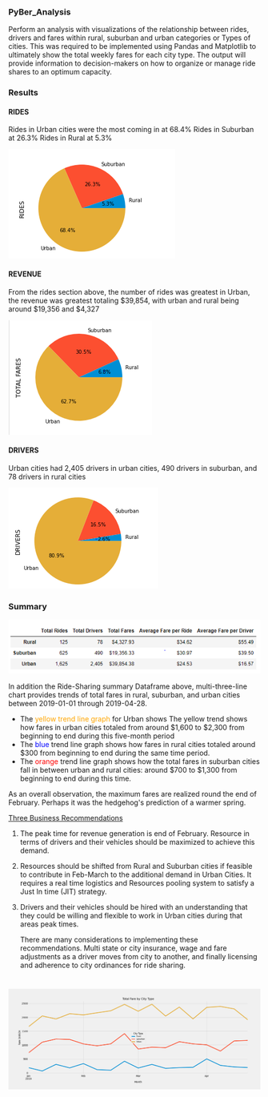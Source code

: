 ### PyBer_Analysis

Perform an analysis with visualizations of the relationship between rides, drivers and fares within rural, suburban and urban categories or Types of cities. This was required to be implemented using Pandas and Matplotlib to ultimately show the total weekly fares for each city type. The output will provide information to decision-makers on how to organize or manage ride shares to an optimum capacity.

### Results

####  RIDES

Rides in Urban cities were the most coming in at 68.4%
Rides in Suburban at 26.3%
Rides in Rural at 5.3%

![Total_Rides](analysis/Total_Rides.PNG)

#### REVENUE

From the rides section above, the number of rides was greatest in Urban, the revenue was greatest totaling $39,854, with urban and rural being around $19,356 and $4,327

![TOTAL_FARES](analysis/TOTAL_FARES.PNG)

#### DRIVERS

Urban cities had 2,405 drivers in urban cities, 490 drivers in suburban, and 78 drivers in rural cities

![Total_drivers](analysis/Total_drivers.PNG)

### Summary

![Dataframe_Summary](analysis/Dataframe_Summary.PNG)



In addition the Ride-Sharing summary Dataframe above, multi-three-line chart provides trends of total fares in rural, suburban, and urban cities between 2019-01-01 through 2019-04-28.

- The <span style='color:orange'>yellow trend line graph</span> for Urban shows The yellow trend shows how fares in urban cities totaled from around $1,600 to $2,300 from beginning to end during this five-month period
- The <span style='color:blue'>blue</span> trend line graph shows how fares in rural cities totaled around $300 from beginning to end during the same time period.
- The <span style='color:red'>orange</span> trend line graph shows how the total fares in suburban cities fall in between urban and rural cities: around $700 to $1,300 from beginning to end during this time.

As an overall observation, the maximum fares are realized round the end of February.  Perhaps it was the hedgehog's prediction of a warmer spring. 

<u>Three Business Recommendations</u>

1. The peak time for revenue generation is end of February. Resource in terms of drivers and their vehicles should be maximized to achieve this demand. 

2. Resources should be shifted from Rural and Suburban cities if feasible to contribute in Feb-March to the additional demand in Urban Cities. It requires a real time logistics and Resources pooling system to satisfy a Just In time (JIT) strategy. 

3. Drivers and their vehicles should be hired with an understanding that they could be willing and flexible to work in Urban cities during that areas peak times.

   There are many considerations to implementing these recommendations. Multi state or city  insurance, wage and fare adjustments as a driver moves from city to another, and finally licensing and adherence to city ordinances for ride sharing.

# 

![total_fares_by_city_type](analysis/total_fares_by_city_type.png)



